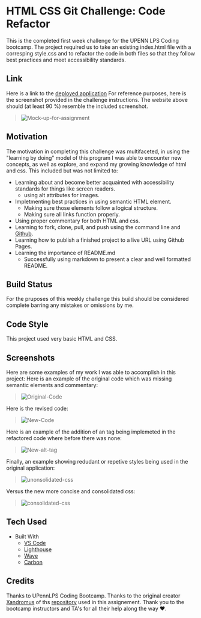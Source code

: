 #  **HTML CSS Git Challenge: Code Refactor**

This is the completed first week challenge for the UPENN LPS Coding bootcamp.  The project required us to take an existing index.html file with a corresping style.css and to refactor the code in both files so that they follow best practices and meet accessibility standards.  

## **Link**

Here is a link to the [deployed application](https://gintstir.github.io/weekly-challenge-1/) 
For reference purposes, here is the screenshot provided in the challenge instructions.  The website above should \(at least 90 %\) resemble the included screenshot.
>![Mock-up-for-assignment](./assets/images/01-html-css-git-homework-demo.png)

## **Motivation**

The motivation in completing this challenge was multifaceted, in using the "learning by doing" model of this program I was able to encounter new concepts, as well as explore, and expand my growing knowledge of html and css. This included but was not limited to:
- Learning about and become better acquainted with accessibility standards for things like screen readers.
    - using alt attributes for images.
- Impletmenting best practices in using semantic HTML element.
    - Making sure those elements follow a logical structure.
    - Making sure all links function properly.
- Using proper commentary for both HTML and css.
- Learning to fork, clone, pull, and push using the command line and [Github](http://github.com).
- Learning how to publish a finished project to a live URL using Github Pages.
- Learning the importance of README.md 
    - Successfully using markdown to present a clear and well formatted README.
  

## **Build Status**

For the pruposes of this weekly challenge this build should be considered complete barring any mistakes or omissions by me.  

## **Code Style**

This project used very basic HTML and CSS.  

## **Screenshots**  

Here are some examples of my work I was able to accomplish in this project:
Here is an example of the original code which was missing semantic elements and commentary:
>![Original-Code](./assets/images/carbon.png)

Here is the revised code:
>![New-Code](./assets/images/newcode1.png)

Here is an example of the addition of an <alt> tag being implemeted in the refactored code where before there was none:
>![New-alt-tag](./assets/images/newcode4.png)

Finally, an example showing redudant or repetive styles being used in the original application:
>![unonsolidated-css](./assets/images/cssold.png "Unconsolidated-css") 

 Versus the new more concise and consolidated css:
>![consolidated-css](./assets/images/cssnew.png "consolidated-css") 

## **Tech Used**

- Built With
    - [VS Code](https://code.visualstudio.com/)
    - [Lighthouse](https://developers.google.com/web/tools/lighthouse/)
    - [Wave](https://wave.webaim.org/)
    - [Carbon](https://carbon.now.sh/)

## **Credits**

Thanks to UPennLPS Coding Bootcamp.  Thanks to the original creator [Xandromus](https://github.com/Xandromus) of ths [repository](https://github.com/coding-boot-camp/urban-octo-telegram)  used in this assignement.  Thank you to the bootcamp instructors and TA's for all their help along the way ❤.  
